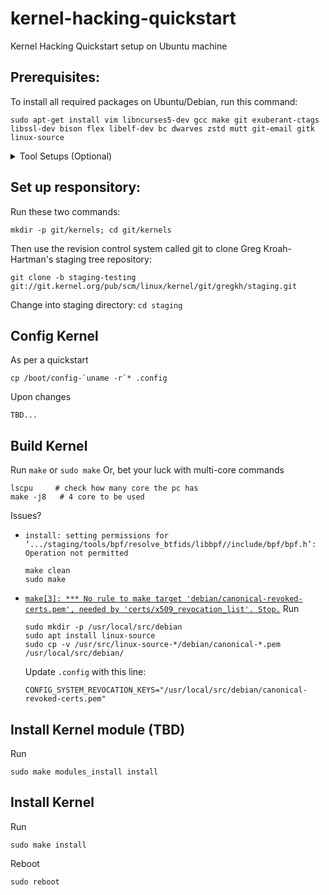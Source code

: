 # kernel-hacking-quickstart
Kernel Hacking Quickstart
setup on Ubuntu machine

## Prerequisites:
To install all required packages on Ubuntu/Debian, run this command:
```
sudo apt-get install vim libncurses5-dev gcc make git exuberant-ctags libssl-dev bison flex libelf-dev bc dwarves zstd mutt git-email gitk linux-source
```

<details close>
<summary> Tool Setups (Optional) </summary>

To configure the tools beforehand
<details close>    
  <summary>vim</summary>
  
  Create a config file for vim  
  ```
  vim ~/.vimrc
  ```  
  Add the following lines:  
  ```
  filetype plugin indent on
  syntax on
  set title
  set tabstop=8
  set softtabstop=8
  set shiftwidth=8
  set noexpandtab
  ```  
  Make it as default editor  
  ```
  sudo update-alternatives --config editor
  ```  
  Then select `vim.basic` as default editor  
</details>
<details close>
  <summary>Email (Yahoo)</summary>
    
  Go click on your account icon (top right, above "Settings" and to the left of "Home"). Click on "Account info" and then go to "Account security". (You may have to sign in again for this step.) Scroll down to the setting "Allow apps that use less secure sign-in" and turn it on. If you have two-step verification or account key enabled, you will also need to use App Password. 
  
Amend the config file for mutt
```
vim ~/.muttrc
```
Add the following lines:
```
set envelope_from=yes
set from="REAL NAME <USERNAME@yahoo.com>"
set use_from=yes
set edit_headers=yes

set imap_user = 'USERNAME@yahoo.com'
set imap_pass = "CREATED_PASSKEY"
set header_cache=~/.mutt/cache/headers
set message_cachedir=~/.mutt/cache/bodies
set certificate_file=~/.mutt/certificates
set imap_keepalive = 300
set timeout = 15

set folder = "imaps://export.imap.mail.yahoo.com:993"
set spoolfile="imaps://imap.mail.yahoo.com/INBOX"
set postponed="imaps://imap.mail.yahoo.com/Drafts"
set record="imaps://imap.mail.yahoo.com/Sent"

set smtp_url = "smtp://USERNAME@smtp.mail.yahoo.com:587/"
set smtp_pass = "CREATED_PASSKEY"

set move = no
set sort = 'threads'
set sort_aux = 'last-date-received'
set imap_check_subscribed"

set mail_check = 90
```
</details>
<details>
<summary> Boot Menu (good to have) </summary>
  
Run
```
sudo vim /etc/default/grub
```
Comment the following lines:
```
# GRUB_HIDDEN_TIMEOUT=0
# GRUB_HIDDEN_TIMEOUT_QUIET=true
```
Adjust the following variables:
```
GRUB_TIMEOUT=10
GRUB_TIMEOUT_STYLE=menu
```
Apply changes
```
sudo update-grub2
```
</details>  
</details>

## Set up responsitory:
Run these two commands:

`mkdir -p git/kernels; cd git/kernels`

Then use the revision control system called git to clone Greg Kroah-Hartman's staging tree repository:

`git clone -b staging-testing git://git.kernel.org/pub/scm/linux/kernel/git/gregkh/staging.git`

Change into staging directory:
`cd staging`

## Config Kernel
As per a quickstart
```
cp /boot/config-`uname -r`* .config
```
Upon changes
```
TBD...
```

## Build Kernel
Run
`make` or `sudo make`
Or, bet your luck with multi-core commands
```
lscpu     # check how many core the pc has
make -j8   # 4 core to be used
```
Issues?
- `install: setting permissions for ‘.../staging/tools/bpf/resolve_btfids/libbpf//include/bpf/bpf.h’: Operation not permitted`
  ```
  make clean
  sudo make
  ```


- [`make[3]: *** No rule to make target 'debian/canonical-revoked-certs.pem', needed by 'certs/x509_revocation_list'. Stop.`](https://stackoverflow.com/questions/67670169/compiling-kernel-gives-error-no-rule-to-make-target-debian-certs-debian-uefi-ce)
  Run
  ```
  sudo mkdir -p /usr/local/src/debian
  sudo apt install linux-source
  sudo cp -v /usr/src/linux-source-*/debian/canonical-*.pem /usr/local/src/debian/  
  ```
  Update `.config` with this line:
  ```
  CONFIG_SYSTEM_REVOCATION_KEYS="/usr/local/src/debian/canonical-revoked-certs.pem"
  ```
  
## Install Kernel module (TBD)
Run
```
sudo make modules_install install
```

## Install Kernel
Run
```
sudo make install
```
Reboot
```
sudo reboot
```
